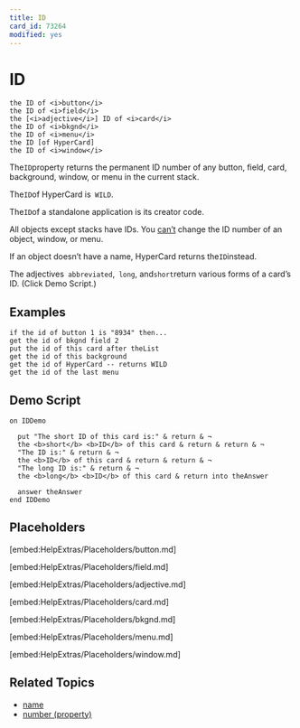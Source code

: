 ```yaml
---
title: ID 
card_id: 73264
modified: yes
---
```


# ID 

```
the ID of <i>button</i>
the ID of <i>field</i>
the [<i>adjective</i>] ID of <i>card</i>
the ID of <i>bkgnd</i>
the ID of <i>menu</i>
the ID [of HyperCard]
the ID of <i>window</i>
```


The` ID `property returns the permanent ID number of any button, field, card,  background, window, or menu in the current stack.

The` ID `of HyperCard is` WILD`.

The` ID `of a standalone application is its creator code.

All objects except stacks have IDs. You <u>can’t</u> change the ID number of an object, window, or menu.

If an object doesn’t have a name, HyperCard returns the` ID `instead.

The adjectives` abbreviated`,` long`, and` short `return various forms of a card’s ID.  (Click Demo Script.)

## Examples

```
if the id of button 1 is "8934" then...
get the id of bkgnd field 2
put the id of this card after theList
get the id of this background
get the id of HyperCard -- returns WILD
get the id of the last menu
```

## Demo Script

```
on IDDemo

  put "The short ID of this card is:" & return & ¬
  the <b>short</b> <b>ID</b> of this card & return & return & ¬
  "The ID is:" & return & ¬
  the <b>ID</b> of this card & return & return & ¬
  "The long ID is:" & return & ¬
  the <b>long</b> <b>ID</b> of this card & return into theAnswer

  answer theAnswer
end IDDemo
```

## Placeholders

[embed:HelpExtras/Placeholders/button.md]

[embed:HelpExtras/Placeholders/field.md]

[embed:HelpExtras/Placeholders/adjective.md]

[embed:HelpExtras/Placeholders/card.md]

[embed:HelpExtras/Placeholders/bkgnd.md]

[embed:HelpExtras/Placeholders/menu.md]

[embed:HelpExtras/Placeholders/window.md]

## Related Topics

* [name](/HyperTalkReference/properties/name)
* [number (property)](/HyperTalkReference/properties/number-property)
